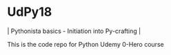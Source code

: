 # UdPy18
| Pythonista basics - Initiation into Py-crafting |

This is the code repo for Python Udemy 0-Hero course

